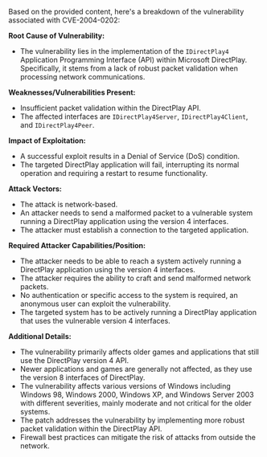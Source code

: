 Based on the provided content, here's a breakdown of the vulnerability associated with CVE-2004-0202:

**Root Cause of Vulnerability:**
- The vulnerability lies in the implementation of the `IDirectPlay4` Application Programming Interface (API) within Microsoft DirectPlay. Specifically, it stems from a lack of robust packet validation when processing network communications.

**Weaknesses/Vulnerabilities Present:**
- Insufficient packet validation within the DirectPlay API.
- The affected interfaces are `IDirectPlay4Server`, `IDirectPlay4Client`, and `IDirectPlay4Peer`.

**Impact of Exploitation:**
- A successful exploit results in a Denial of Service (DoS) condition.
- The targeted DirectPlay application will fail, interrupting its normal operation and requiring a restart to resume functionality.

**Attack Vectors:**
- The attack is network-based.
- An attacker needs to send a malformed packet to a vulnerable system running a DirectPlay application using the version 4 interfaces.
- The attacker must establish a connection to the targeted application.

**Required Attacker Capabilities/Position:**
- The attacker needs to be able to reach a system actively running a DirectPlay application using the version 4 interfaces.
- The attacker requires the ability to craft and send malformed network packets.
- No authentication or specific access to the system is required, an anonymous user can exploit the vulnerability.
- The targeted system has to be actively running a DirectPlay application that uses the vulnerable version 4 interfaces.

**Additional Details:**
- The vulnerability primarily affects older games and applications that still use the DirectPlay version 4 API.
- Newer applications and games are generally not affected, as they use the version 8 interfaces of DirectPlay.
- The vulnerability affects various versions of Windows including Windows 98, Windows 2000, Windows XP, and Windows Server 2003 with different severities, mainly moderate and not critical for the older systems.
- The patch addresses the vulnerability by implementing more robust packet validation within the DirectPlay API.
- Firewall best practices can mitigate the risk of attacks from outside the network.